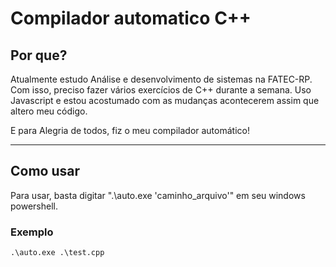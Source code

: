 # Compilador automatico C++

## Por que?
Atualmente estudo  Análise e desenvolvimento de sistemas na FATEC-RP. Com isso, preciso fazer vários exercícios de C++ durante a semana.
Uso Javascript e estou acostumado com as mudanças acontecerem assim que altero meu código. 

E para Alegria de todos, fiz o meu compilador automático!

---------------------------------

## Como usar

Para usar, basta digitar ".\auto.exe 'caminho_arquivo'" em seu windows powershell.


### Exemplo
    .\auto.exe .\test.cpp
